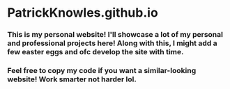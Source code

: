# PatrickKnowles.github.io

### This is my personal website! I'll showcase a lot of my personal and professional projects here! Along with this, I might add a few easter eggs and ofc develop the site with time. 

### Feel free to copy my code if you want a similar-looking website! Work smarter not harder lol.
